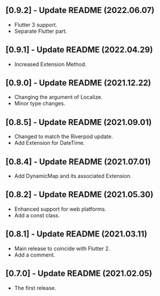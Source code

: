 ## [0.9.2] - Update README (2022.06.07)

* Flutter 3 support.
* Separate Flutter part.

## [0.9.1] - Update README (2022.04.29)

* Increased Extension Method.

## [0.9.0] - Update README (2021.12.22)

* Changing the argument of Localize.
* Minor type changes.

## [0.8.5] - Update README (2021.09.01)

* Changed to match the Riverpod update.
* Add Extension for DateTime.

## [0.8.4] - Update README (2021.07.01)

* Add DynamicMap and its associated Extension.

## [0.8.2] - Update README (2021.05.30)

* Enhanced support for web platforms.
* Add a const class.

## [0.8.1] - Update README (2021.03.11)

* Main release to coincide with Flutter 2.
* Add a comment.

## [0.7.0] - Update README (2021.02.05)

* The first release.
